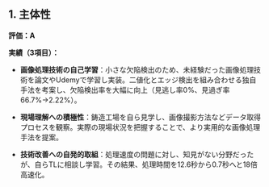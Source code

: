 ## 1. 主体性

**評価：A**

**実績（3項目）：**
- **画像処理技術の自己学習**：小さな欠陥検出のため、未経験だった画像処理技術を論文やUdemyで学習し実装。二値化とエッジ検出を組み合わせる独自手法を考案し、欠陥検出率を大幅に向上（見逃し率0%、見過ぎ率66.7%→2.22%）。

- **現場理解への積極性**：鋳造工場を自ら見学し、画像撮影方法などデータ取得プロセスを観察。実際の現場状況を把握することで、より実用的な画像処理手法を提案。

- **技術改善への自発的取組**：処理速度の問題に対し、知見がない分野だったが、自らTLに相談し学習。その結果、処理時間を12.6秒から0.7秒へと18倍高速化。
